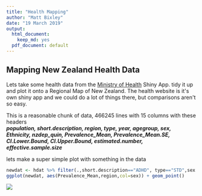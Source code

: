```yaml
---
title: "Health Mapping"
author: "Matt Bixley"
date: "19 March 2019"
output:
  html_document:
    keep_md: yes
  pdf_document: default
---
```




## Mapping New Zealand Health Data

Lets take some health data from the [Ministry of Health](https://minhealthnz.shinyapps.io/nz-health-survey-2014-17-regional-update/_w_ffcb33f6/#!/home) Shiny App. tidy it up and plot it onto a Regional Map of New Zealand. The health website is it's own shiny app and we could do a lot of things there, but comparisons aren't so easy.



This is a reasonable chunk of data, 466245 lines with 15 columns with these headers   
***population, short.description, region, type, year, agegroup, sex, Ethnicity, nzdep_quin, Prevalence_Mean, Prevalence_Mean.SE, CI.Lower.Bound, CI.Upper.Bound, estimated.number, effective.sample.size***

lets make a super simple plot with something in the data

```r
newdat <- hdat %>% filter(.,short.description=="ADHD", type=="STD",sex!="All")
ggplot(newdat, aes(Prevalence_Mean,region,col=sex)) + geom_point()
```

![](HealthMap_files/figure-html/unnamed-chunk-1-1.png)<!-- -->

